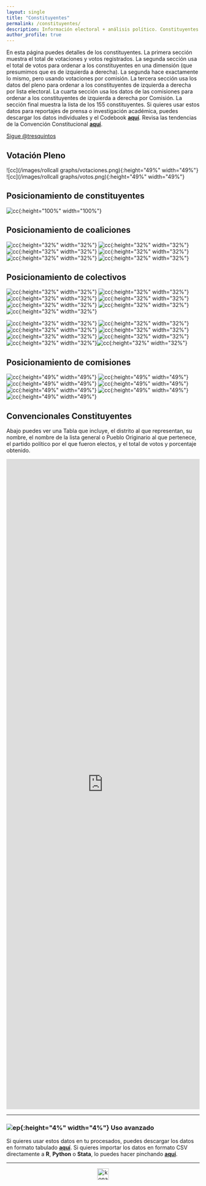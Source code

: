 ```yaml
---
layout: single
title: "Constituyentes"
permalink: /constituyentes/
description: Información electoral + análisis político. Constituyentes.
author_profile: true
---
```


En esta página puedes detalles de los constituyentes. La primera sección muestra el total de votaciones y votos registrados. La segunda sección usa el total de votos para ordenar a los constituyentes en una dimensión (que presumimos que es de izquierda a derecha). La segunda hace exactamente lo mismo, pero usando votaciones por comisión. La tercera sección usa los datos del pleno para ordenar a los constituyentes de izquierda a derecha por lista electoral. La cuarta sección usa los datos de las comisiones para ordenar a los constituyentes de izquierda a derecha por Comisión. La sección final muestra la lista de los 155 constituyentes. Si quieres usar estos datos para reportajes de prensa o investigación académica, puedes descargar los datos individuales y el Codebook [**aquí**](https://tresquintos.cl/datos). Revisa las tendencias de la Convención Constitucional [**aquí**](https://tresquintos.cl/convencion).

<a href="https://twitter.com/tresquintos?ref_src=twsrc%5Etfw" class="twitter-follow-button" data-show-count="false">Sigue @tresquintos</a><script async src="https://platform.twitter.com/widgets.js" charset="utf-8"></script>


## Votación Pleno

![cc](/images/rollcall graphs/votaciones.png){:height="49%" width="49%"} ![cc](/images/rollcall graphs/votos.png){:height="49%" width="49%"}


## Posicionamiento de constituyentes

![cc](/images/posicionamiento/puntos_ideales_nombres.png){:height="100%" width="100%"}


## Posicionamiento de coaliciones

![cc](/images/posicionamiento/puntos_ideales_vamosporchile.png){:height="32%" width="32%"}
![cc](/images/posicionamiento/puntos_ideales_lda.png){:height="32%" width="32%"}
![cc](/images/posicionamiento/puntos_ideales_apruebodignidad.png){:height="32%" width="32%"}
![cc](/images/posicionamiento/puntos_ideales_listadelpueblo.png){:height="32%" width="32%"}
![cc](/images/posicionamiento/puntos_ideales_noneutrales.png){:height="32%" width="32%"}
![cc](/images/posicionamiento/puntos_ideales_pueblosoriginarios.png){:height="32%" width="32%"}


## Posicionamiento de colectivos

![cc](/images/posicionamiento/puntos_ideales_No%20Neutrales.png){:height="32%" width="32%"}
![cc](/images/posicionamiento/puntos_ideales_Pueblo%20Constituyente.png){:height="32%" width="32%"}
![cc](/images/posicionamiento/puntos_ideales_Pueblos%20Indigenas.png){:height="32%" width="32%"}
![cc](/images/posicionamiento/puntos_ideales_Un%20Chile%20Unido.png){:height="32%" width="32%"}
![cc](/images/posicionamiento/puntos_ideales_Unidos%20Por%20Chile.png){:height="32%" width="32%"}
![cc](/images/posicionamiento/puntos_ideales_Mov%20Sociales.png){:height="32%" width="32%"}
![cc](/images/posicionamiento/puntos_ideales_Mixto.png){:height="32%" width="32%"}

![cc](/images/posicionamiento/puntos_ideales_Independiente.png){:height="32%" width="32%"}
![cc](/images/posicionamiento/puntos_ideales_Indep%20%20+%20RN%20+%20EVO.png){:height="32%" width="32%"}
![cc](/images/posicionamiento/puntos_ideales_Frente%20Amplio%20+.png){:height="32%" width="32%"}
![cc](/images/posicionamiento/puntos_ideales_Coord%20Const%20Plurinacional.png){:height="32%" width="32%"}
![cc](/images/posicionamiento/puntos_ideales_Colectivo%20del%20Apruebo.png){:height="32%" width="32%"}
![cc](/images/posicionamiento/puntos_ideales_Colectivo%20Socialista.png){:height="32%" width="32%"}
![cc](/images/posicionamiento/puntos_ideales_Chile%20Libre.png){:height="32%" width="32%"}![cc](/images/posicionamiento/puntos_ideales_Chile%20Digno.png){:height="32%" width="32%"}



## Posicionamiento de comisiones

![cc](/images/posicionamiento/puntos_ideales_comision1.png){:height="49%" width="49%"}
![cc](/images/posicionamiento/puntos_ideales_comision2.png){:height="49%" width="49%"}
![cc](/images/posicionamiento/puntos_ideales_comision3.png){:height="49%" width="49%"}
![cc](/images/posicionamiento/puntos_ideales_comision4.png){:height="49%" width="49%"}
![cc](/images/posicionamiento/puntos_ideales_comision5.png){:height="49%" width="49%"}
![cc](/images/posicionamiento/puntos_ideales_comision6.png){:height="49%" width="49%"}
![cc](/images/posicionamiento/puntos_ideales_comision7.png){:height="49%" width="49%"}


## Convencionales Constituyentes

Abajo puedes ver una Tabla que incluye, el distrito al que representan, su nombre, el nombre de la lista general o Pueblo Originario al que pertenece, el partido político por el que fueron electos, y el total de votos y porcentaje obtenido.

<iframe title="convencionales" aria-label="table" id="datawrapper-chart-0Rr0P" src="https://datawrapper.dwcdn.net/0Rr0P/1/" scrolling="no" frameborder="0" style="width: 0; min-width: 100% !important; border: none;" height="1694"></iframe><script type="text/javascript">!function(){"use strict";window.addEventListener("message",(function(e){if(void 0!==e.data["datawrapper-height"]){var t=document.querySelectorAll("iframe");for(var a in e.data["datawrapper-height"])for(var r=0;r<t.length;r++){if(t[r].contentWindow===e.source)t[r].style.height=e.data["datawrapper-height"][a]+"px"}}}))}();
</script>

---

### ![ep](/images/pc.png){:height="4%" width="4%"} Uso avanzado

Si quieres usar estos datos en tu procesados, puedes descargar los datos en formato tabulado [**aquí**](https://dataverse.harvard.edu/dataset.xhtml?persistentId=doi:10.7910/DVN/JLTSRL). Si quieres importar los datos en formato CSV directamente a **R**, **Python** o **Stata**, lo puedes hacer pinchando [**aquí**](https://raw.githubusercontent.com/tresquintos/legislativo/main/votaci%C3%B3n%20particular.csv).


---

<!-- Favicon -->
<link rel="apple-touch-icon" sizes="180x180" href="/apple-touch-icon.png">
<link rel="icon" type="image/png" sizes="32x32" href="/favicon-32x32.png">
<link rel="icon" type="image/png" sizes="16x16" href="/favicon-16x16.png">
<link rel="manifest" href="/site.webmanifest">
<link rel="mask-icon" href="/safari-pinned-tab.svg" color="#5bbad5">
<meta name="msapplication-TileColor" content="#b91d47">
<meta name="theme-color" content="#ffffff">

<!-- NES -->
<style>
.aligncenter {
    text-align: center;
}
</style>
<p class="aligncenter">
    <img src="/images/nes.png" width="30" height="30" alt="konami" />
</p>


<!-- Popup -->
<script src="/sweetalerts2/dist/sweetalert2.all.min.js"></script>

<script type="text/javascript">

setTimeout(function(){Swal.fire({
  title: '¡Apoya a Tresquintos!',
  text: 'Ayúdanos a mantener el sitio activo e independiente',
  footer: '<a href="https://tresquintos.us15.list-manage.com/subscribe/post?u=3a6f5773bbbc78ea5a0003f67&id=8c164eff0f">Suscríbete al Newsletter Aquí</a>',
  imageUrl: '/images/pc.png',
  imageWidth: 80,
  imageHeight: 80,
  imageAlt: 'Custom image',
  timer: 45000,
  timerProgressBar: true,
  width: 500,
  showCloseButton: true,
  showDenyButton: true,
  showCancelButton: false,
  confirmButtonText: `Una Vez`,
  denyButtonText: `Mensual`,
  cancelButtonText: `No por ahora`,
  }).then((result) => {
  if (result.isConfirmed) {
    window.open("https://tresquintos.cl/donaciones/")
  } else if (result.isDenied) {
    window.open("https://tresquintos.cl/donaciones/")
  }
  })
  },15000);
</script>
